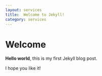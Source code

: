 ```yaml
---
layout: services
title:  Welcome to Jekyll!
category: services 
---
```


# Welcome

**Hello world**, this is my first Jekyll blog post.

I hope you like it!